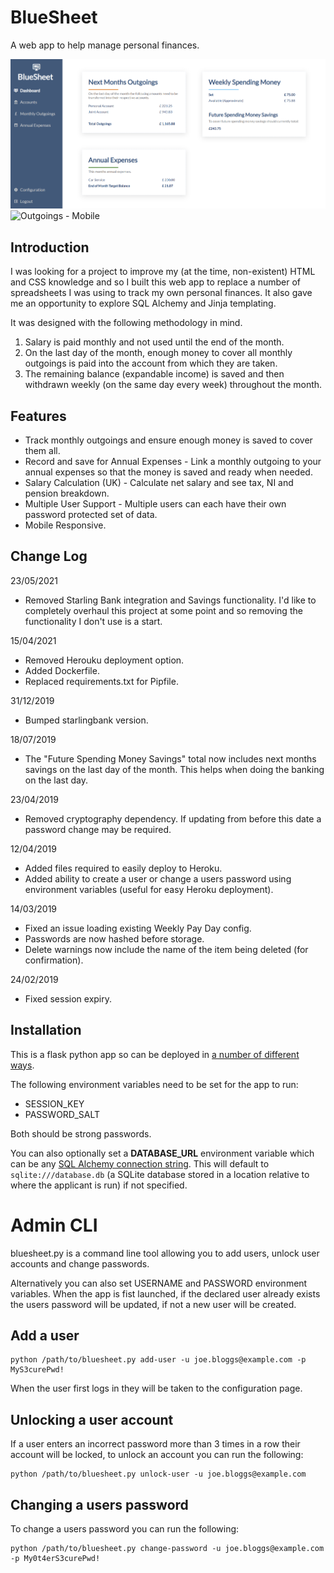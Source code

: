 # BlueSheet
A web app to help manage personal finances.

![Dashboard - Desktop](docs/dashboard-desktop.png)
![Outgoings - Mobile](docs/outgoings-mobile.png)

## Introduction
I was looking for a project to improve my (at the time, non-existent) HTML and CSS knowledge and so I built this web app to replace a number of spreadsheets I was using to track my own personal finances. It also gave me an opportunity to explore SQL Alchemy and Jinja templating.

It was designed with the following methodology in mind.

1. Salary is paid monthly and not used until the end of the month.
2. On the last day of the month, enough money to cover all monthly outgoings is paid into the account from which they are taken.
3. The remaining balance (expandable income) is saved and then withdrawn weekly (on the same day every week) throughout the month.

## Features
* Track monthly outgoings and ensure enough money is saved to cover them all.
* Record and save for Annual Expenses - Link a monthly outgoing to your annual expenses so that the money is saved and ready when needed.
* Salary Calculation (UK) - Calculate net salary and see tax, NI and pension breakdown.
* Multiple User Support - Multiple users can each have their own password protected set of data.
* Mobile Responsive.

## Change Log
23/05/2021
* Removed Starling Bank integration and Savings functionality. I'd like to completely overhaul this project at some point and so removing the functionality I don't use is a start.

15/04/2021
* Removed Herouku deployment option.
* Added Dockerfile.
* Replaced requirements.txt for Pipfile.

31/12/2019
* Bumped starlingbank version.

18/07/2019
* The "Future Spending Money Savings" total now includes next months savings on the last day of the month. This helps when doing the banking on the last day.

23/04/2019
* Removed cryptography dependency. If updating from before this date a password change may be required.

12/04/2019
* Added files required to easily deploy to Heroku.
* Added ability to create a user or change a users password using environment variables (useful for easy Heroku deployment).

14/03/2019
* Fixed an issue loading existing Weekly Pay Day config.
* Passwords are now hashed before storage.
* Delete warnings now include the name of the item being deleted (for confirmation).

24/02/2019
* Fixed session expiry.

## Installation
This is a flask python app so can be deployed in [a number of different ways](http://flask.pocoo.org/docs/1.0/deploying/).

The following environment variables need to be set for the app to run:

* SESSION_KEY
* PASSWORD_SALT

Both should be strong passwords.

You can also optionally set a **DATABASE_URL** environment variable which can be any [SQL Alchemy connection string](https://docs.sqlalchemy.org/en/13/core/engines.html). This will default to `sqlite:///database.db` (a SQLite database stored in a location relative to where the applicant is run) if not specified. 

# Admin CLI
bluesheet.py is a command line tool allowing you to add users, unlock user accounts and change passwords.

Alternatively you can also set USERNAME and PASSWORD environment variables. When the app is fist launched, if the declared user already exists the users password will be updated, if not a new user will be created.

## Add a user
```shell
python /path/to/bluesheet.py add-user -u joe.bloggs@example.com -p MyS3curePwd!
```

When the user first logs in they will be taken to the configuration page.

## Unlocking a user account
If a user enters an incorrect password more than 3 times in a row their account will be locked, to unlock an account you can run the following:
```shell
python /path/to/bluesheet.py unlock-user -u joe.bloggs@example.com
```

## Changing a users password
To change a users password you can run the following:
```shell
python /path/to/bluesheet.py change-password -u joe.bloggs@example.com -p My0t4erS3curePwd!
```
